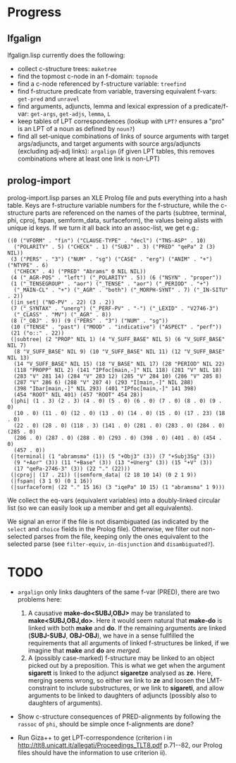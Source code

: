 Progress
==========

lfgalign
----------
lfgalign.lisp currently does the following:
- collect c-structure trees: `maketree`
- find the topmost c-node in an f-domain: `topnode`
- find a c-node referenced by f-structure variable: `treefind`
- find f-structure predicate from variable, traversing equivalent
  f-vars: `get-pred` and `unravel`
- find arguments, adjuncts, lemma and lexical expression of a
  predicate/f-var: `get-args`, `get-adjs`, `lemma`, `L`
- keep tables of LPT correspondences (lookup with `LPT?` ensures a
  "pro" is an LPT of a noun as defined by `noun?`)
- find all set-unique combinations of links of source arguments with
  target args/adjuncts, and target arguments with source args/adjuncts
  (excluding adj-adj links): `argalign` (if given LPT tables, this
  removes combinations where at least one link is non-LPT)
 
 
prolog-import
----------
prolog-import.lisp parses an XLE Prolog file and puts everything into
a hash table. Keys are f-structure variable numbers for the
f-structure, while the c-structure parts are referenced on the names
of the parts (subtree, terminal, phi, cproj, fspan, semform_data,
surfaceform), the values being alists with unique id keys. If we turn
it all back into an assoc-list, we get e.g.:

    ((0 ("VFORM" . "fin") ("CLAUSE-TYPE" . "decl") ("TNS-ASP" . 10)
      ("POLARITY" . 5) ("CHECK" . 1) ("SUBJ" . 3) ("PRED" "qePa" 2 (3) NIL))
     (3 ("PERS" . "3") ("NUM" . "sg") ("CASE" . "erg") ("ANIM" . "+") ("NTYPE" . 6)
      ("CHECK" . 4) ("PRED" "Abrams" 0 NIL NIL))
     (4 ("_AGR-POS" . "left") ("_POLARITY" . 5)) (6 ("NSYN" . "proper"))
     (1 ("_TENSEGROUP" . "aor") ("_TENSE" . "aor") ("_PERIOD" . "+")
      ("_MAIN-CL" . "+") ("_AGR" . "both") ("_MORPH-SYNT" . 7) ("_IN-SITU" . 2))
     (|in_set| ("NO-PV" . 22) (3 . 2))
     (7 ("_SYNTAX" . "unerg") ("_PERF-PV" . "-") ("_LEXID" . "V2746-3")
      ("_CLASS" . "MV") ("_AGR" . 8))
     (8 ("_OBJ" . 9)) (9 ("PERS" . "3") ("NUM" . "sg"))
     (10 ("TENSE" . "past") ("MOOD" . "indicative") ("ASPECT" . "perf"))
     (21 ("o::" . 22))
     (|subtree| (2 "PROP" NIL 1) (4 "V_SUFF_BASE" NIL 5) (6 "V_SUFF_BASE" NIL 7)
      (8 "V_SUFF_BASE" NIL 9) (10 "V_SUFF_BASE" NIL 11) (12 "V_SUFF_BASE" NIL 13)
      (14 "V_SUFF_BASE" NIL 15) (18 "V_BASE" NIL 17) (28 "PERIOD" NIL 22)
      (118 "PROPP" NIL 2) (141 "IPfoc[main,-]" NIL 118) (281 "V" NIL 18)
      (283 "V" 281 14) (284 "V" 283 12) (285 "V" 284 10) (286 "V" 285 8)
      (287 "V" 286 6) (288 "V" 287 4) (293 "I[main,-]" NIL 288)
      (398 "Ibar[main,-]" NIL 293) (401 "IPfoc[main,-]" 141 398)
      (454 "ROOT" NIL 401) (457 "ROOT" 454 28))
     (|phi| (1 . 3) (2 . 3) (4 . 0) (5 . 0) (6 . 0) (7 . 0) (8 . 0) (9 . 0)
      (10 . 0) (11 . 0) (12 . 0) (13 . 0) (14 . 0) (15 . 0) (17 . 23) (18 . 0)
      (22 . 0) (28 . 0) (118 . 3) (141 . 0) (281 . 0) (283 . 0) (284 . 0) (285 . 0)
      (286 . 0) (287 . 0) (288 . 0) (293 . 0) (398 . 0) (401 . 0) (454 . 0)
      (457 . 0))
     (|terminal| (1 "abramsma" (1)) (5 "+Obj3" (3)) (7 "+Subj3Sg" (3))
      (9 "+Aor" (3)) (11 "+Base" (3)) (13 "+Unerg" (3)) (15 "+V" (3))
      (17 "qePa-2746-3" (3)) (22 "." (22)))
     (|cproj| (17 . 21)) (|semform_data| (2 18 10 14) (0 2 1 9))
     (|fspan| (3 1 9) (0 1 16))
     (|surfaceform| (22 "." 15 16) (3 "iqePa" 10 15) (1 "abramsma" 1 9)))

We collect the eq-vars (equivalent variables) into a doubly-linked
circular list (so we can easily look up a member and get all
equivalents). 

We signal an error if the file is not disambiguated (as indicated by
the `select` and `choice` fields in the Prolog file). Otherwise, we
filter out non-selected parses from the file, keeping only the ones
equivalent to the selected parse (see `filter-equiv`, `in-disjunction`
and `disambiguated?`). 

TODO
==========

- `argalign` only links daughters of the same f-var (PRED), there are
  two problems here:
  1. A causative **make-do<SUBJ,OBJ>** may be translated to
  **make<SUBJ,OBJ,do>**. Here it would seem natural that **make-do**
  is linked with both **make** and **do**. If the remaining arguments
  are linked (**SUBJ-SUBJ**, **OBJ-OBJ**), we have in a sense
  fullfilled the requirements that all arguments of linked
  f-structures be linked, if we imagine that **make** and **do** are
  *merged*.
  2. A (possibly case-marked) f-structure may be linked to an object
  picked out by a preposition. This is what we get when the argument
  **sigarett** is linked to the adjunct **sigaretze** analysed as
  **ze<sigareti>**. Here, merging seems wrong, so either we link to
  **ze** and loosen the LMT-constraint to include substructures, or we
  link to **sigareti**, and allow arguments to be linked to daughters
  of adjuncts (possibly also to daughters of arguments).

- Show c-structure consequences of PRED-alignments by following the
 `rassoc` of `phi`, should be simple once f-alignments are done?

- Run Giza++ to get LPT-correspondence (criterion i in
   http://tlt8.unicatt.it/allegati/Proceedings_TLT8.pdf p.71--82, our
   Prolog files should have the information to use criterion ii).
